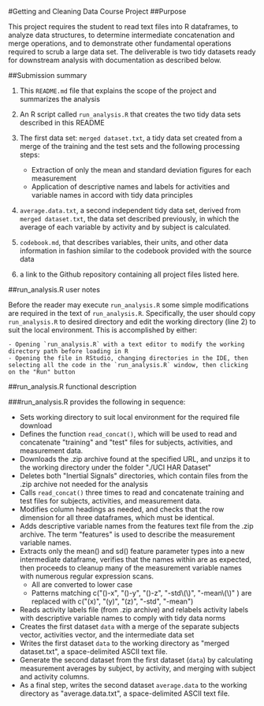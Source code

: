#Getting and Cleaning Data Course Project
##Purpose

This project requires the student to read text files into R dataframes, to analyze data structures, to determine intermediate concatenation and merge operations, and to demonstrate other fundamental operations required to scrub a large data set.  The deliverable is two tidy datasets ready for downstream analysis with documentation as described below.

##Submission summary

1.  This `README.md` file that explains the scope of the project and summarizes the analysis

2.  An R script called `run_analysis.R` that creates the two tidy data sets described in this README

3.  The first data set:  `merged dataset.txt`, a tidy data set created from a merge of the training and the test sets and the following processing steps:

	- Extraction of only the mean and standard deviation figures for each measurement
	- Application of descriptive names and labels for activities and variable names in accord with tidy data principles

4.  `average.data.txt`, a second independent tidy data set, derived from `merged dataset.txt`, the data set described previously, in which the average of each variable by activity and by subject is calculated.

5.  `codebook.md`, that describes variables, their units, and other data information in fashion similar to the codebook provided with the source data

6.  a link to the Github repository containing all project files listed here.

##run_analysis.R user notes

Before the reader may execute `run_analysis.R` some simple modifications are required in the text of `run_analysis.R`.  Specifically, the user should copy `run_analysis.R` to desired directory and edit the working directory (line 2) to suit the local environment.  This is accomplished by either:

	- Opening `run_analysis.R` with a text editor to modify the working directory path before loading in R
	- Opening the file in RStudio, changing directories in the IDE, then selecting all the code in the `run_analysis.R` window, then clicking on the "Run" button

##run_analysis.R functional description

###run_analysis.R provides the following in sequence:

- Sets working directory to suit local environment for the required file download
- Defines the function `read_concat()`, which will be used to read and concatenate "training" and "test" files for subjects, activities, and measurement data.
- Downloads the .zip archive found at the specified URL, and unzips it to the working directory under the folder "./UCI HAR Dataset"
- Deletes both "Inertial Signals" directories, which contain files from the .zip archive not needed for the analysis
- Calls `read_concat()` three times to read and concatenate training and test files for subjects, activities, and measurement data.
- Modifies column headings as needed, and checks that the row dimension for all three dataframes, which must be identical.
- Adds descriptive variable names from the features text file from the .zip archive.  The term "features" is used to describe the measurement variable names.
- Extracts only the mean() and sd() feature parameter types into a new intermediate dataframe, verifies that the names within are as expected, then proceeds to cleanup many of the measurement variable names with numerous regular expression scans.
	- All are converted to lower case
	- Patterns matching c("()-x", "()-y", "()-z", "-std\\(\\)", "-mean\\(\\)" ) are replaced with c("(x)", "(y)", "(z)", "-std", "-mean")
- Reads activity labels file (from .zip archive) and relabels activity labels with descriptive variable names to comply with tidy data norms
- Creates the first dataset `data` with a merge of the separate subjects vector, activities vector, and the intermediate data set
- Writes the first dataset `data` to the working directory as "merged dataset.txt", a space-delimited ASCII text file.
- Generate the second dataset from the first dataset (`data`) by calculating measurement averages by subject, by activity, and merging with subject and activity columns.
- As a final step, writes the second dataset `average.data` to the working directory as "average.data.txt", a space-delimited ASCII text file.